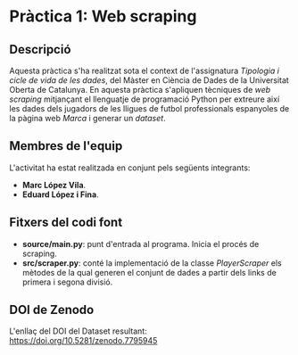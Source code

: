 # Pràctica 1: Web scraping

## Descripció

Aquesta pràctica s'ha realitzat sota el context de l'assignatura _Tipologia i cicle de vida de les dades_, del Màster en Ciència de Dades de la Universitat Oberta de Catalunya. En aquesta pràctica s'apliquen tècniques de _web scraping_ mitjançant el llenguatje de programació Python per extreure així les dades dels jugadors de les lligues de futbol professionals espanyoles de la pàgina web _Marca_ i generar un _dataset_.

## Membres de l'equip

L'activitat ha estat realitzada en conjunt pels següents integrants:
* **Marc López Vila**.
* **Eduard López i Fina**.

## Fitxers del codi font

* **source/main.py**: punt d'entrada al programa. Inicia el procés de scraping.
* **src/scraper.py**: conté la implementació de la classe _PlayerScraper_ els mètodes de la qual generen el conjunt de dades a partir dels links de primera i segona divisió.

## DOI de Zenodo

L'enllaç del DOI del Dataset resultant: https://doi.org/10.5281/zenodo.7795945